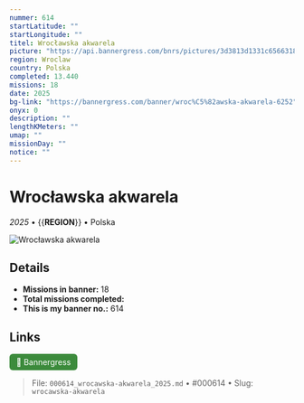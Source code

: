 ```yaml
---
nummer: 614
startLatitude: ""
startLongitude: ""
titel: Wrocławska akwarela
picture: "https://api.bannergress.com/bnrs/pictures/3d3813d1331c65663189a5e5a17636a9"
region: Wroclaw
country: Polska
completed: 13.440
missions: 18
date: 2025
bg-link: "https://bannergress.com/banner/wroc%C5%82awska-akwarela-6252"
onyx: 0
description: ""
lengthKMeters: ""
umap: ""
missionDay: ""
notice: ""
---
```

# Wrocławska akwarela

*2025* • {{__REGION__}} • Polska

![Wrocławska akwarela](https://api.bannergress.com/bnrs/pictures/3d3813d1331c65663189a5e5a17636a9)



## Details

- **Missions in banner:** 18
- **Total missions completed:** 
- **This is my banner no.:** 614





## Links
<a href="https://bannergress.com/banner/wroc%C5%82awska-akwarela-6252" target="_blank" style="display:inline-block;margin-right:8px;padding:6px 12px;background:#3c8b3c;color:#fff;text-decoration:none;border-radius:6px;">🔗 Bannergress</a>



> File: `000614_wrocawska-akwarela_2025.md` • #000614 • Slug: `wrocawska-akwarela`
